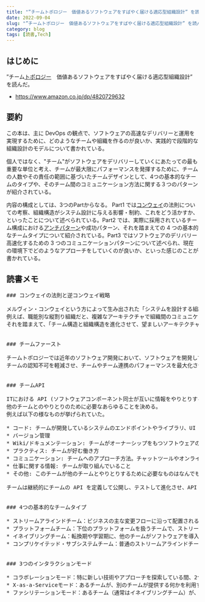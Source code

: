 ```yaml
---
title: "”チームトポロジー　価値あるソフトウェアをすばやく届ける適応型組織設計” を読んだ"
date: 2022-09-04
slug: "”チームトポロジー　価値あるソフトウェアをすばやく届ける適応型組織設計” を読んだ"
category: blog
tags: [読書,Tech]
---
```

<h2 id="はじめに">はじめに</h2>

<p>”チーム<a class="keyword" href="https://d.hatena.ne.jp/keyword/%A5%C8%A5%DD%A5%ED%A5%B8%A1%BC">トポロジー</a>　価値あるソフトウェアをすばやく届ける適応型組織設計” を読んだ。</p>

<ul>
<li><a href="https://www.amazon.co.jp/dp/4820729632">https://www.amazon.co.jp/dp/4820729632</a></li>
</ul>


<h2 id="要約">要約</h2>

<p>この本は、主に DevOps の観点で、ソフトウェアの高速なデリバリーと運用を実現するために、どのようなチームや組織を作るのが良いか、実践的で段階的な組織設計のモデルについて書かれている。</p>

<p>個人ではなく、"チーム"がソフトウェアをデリバリーしていくにあたっての最も重要な単位と考え、チームが最大限にパフォーマンスを発揮するために、チームの人数やその責任の範囲に基づいたチームデザインとして、4つの基本的なチームのタイプや、そのチーム間のコミュニケーション方法に関する３つのパターンが紹介されている。</p>

<p>内容の構成としては、3つのPartからなる。
Part1 では<a class="keyword" href="https://d.hatena.ne.jp/keyword/%A5%B3%A5%F3%A5%A6%A5%A7%A5%A4">コンウェイ</a>の法則についての考察、組織構造がシステム設計に与える影響・制約、これをどう活かすか、といったことについて述べられている。Part2 では、実際に採用されているチーム構成における<a class="keyword" href="https://d.hatena.ne.jp/keyword/%A5%A2%A5%F3%A5%C1%A5%D1%A5%BF%A1%BC%A5%F3">アンチパターン</a>や成功パターン、それを踏まえての 4 つの基本的なチームタイプについて紹介されている。Part3 ではソフトウェアのデリバリー高速化するための 3 つのコミュニケーションパターンについて述べられ、現在の環境下でどのようなアプローチをしていくのが良いか、といった感じのことが書かれている。</p>

<h2 id="読書メモ">読書メモ</h2>

<pre class="code" data-lang="" data-unlink>### コンウェイの法則と逆コンウェイ戦略

メルヴィン・コンウェイという方によって生み出された「システムを設計する組織は、そのコミュニケーション構造をそっくりまねた構造の設計を生み出してしまう」という法則。
例えば、職能別な縦割り組織だと、複雑なアーキテクチャで組織間のコミュニケーションが多く必要なシステムになってしまう、ということ。
それを踏まえて、「チーム構造と組織構造を進化させて、望ましいアーキテクチャを実現すべきだ」というのが逆コンウェイ戦略。


### チームファースト

チームトポロジーでは近年のソフトウェア開発において、ソフトウェアを開発して進化させていくには個人では継続不可能として、「チーム」に注目している。
チームの認知不可を軽減させ、チームやチーム連携のパフォーマンスを最大化させることを目指している。


### チームAPI

ITにおける API (ソフトウェアコンポーネント同士が互いに情報をやりとりするのに使用するインタフェース仕様)を、チームに対して置き換えた表現。
他のチームとのやりとりのために必要なあらゆることを決める。
例えば以下の様なものが挙げられていた。

* コード: チームが開発しているシステムのエンドポイントやライブラリ、UI など
* バージョン管理
* Wiki/ドキュメンテーション: チームがオーナーシップをもつソフトウェアのHowTo
* プラクティス: チームが好む働き方
* コミュニケーション: チームへのアプローチ方法。チャットツールやオンライン会議ツールなど。
* 仕事に関する情報: チームが取り組んでいること
* その他: このチームが他のチームとやりとりするために必要なものはなんでも

チームは継続的にチームの API を定義して公開し、テストして進化させ、API を利用するユーザーの目的に合っているように振る舞う必要がある、とのこと。


### 4つの基本的なチームタイプ

* ストリームアラインドチーム：ビジネスの主な変更フローに沿って配置されるチーム。職能横断型で、他のチームを待つことなく、利用可能な機能をデリバリーする能力を持つ
* プラットフォームチーム：下位のプラットフォームを扱うチームで、ストリームアラインドチームのデリバリーを助ける。プラットフォームは、直接使うと複雑な技術をシンプルにし、利用するチームの認知負荷を減らす
* イネイブリングチーム：転換期や学習期に、他のチームがソフトウェアを導入したり変更したりするのを助ける
* コンプリケイテッド・サブシステムチーム：普通のストリームアラインドチーム、プラットフォームチームが扱うには複雑すぎるサブシステムを扱うためのチーム。本当に必要な場合にだけ編成


### 3つのインタラクションモード

* コラボレーションモード：特に新しい技術やアプローチを探索している間、2つのチームがゴールを共有して一緒に働く。学習のペースを加速する上で、このオーバーヘッドには価値がある
* X-as-a-Serviceモード：あるチームが、別のチームが提供する何かを利用する（API、ツール、ソフトウェア製品全体など）。コラボレーションは最小限になっている
* ファシリテーションモード：あるチーム（通常はイネイブリングチーム）が、新しいアプローチの学習と適用を促すため、他のチームをファシリテーションする</pre>


